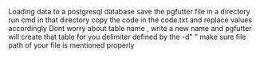 Loading data to a postgresql database
save the pgfutter file in a directory
run cmd in that directory
copy the code in the code.txt and replace values accordingly
Dont worry about table name , write a new name and pgfutter will create that table for you
delimiter defined by the -d" "
make sure file path of your file is mentioned properly
